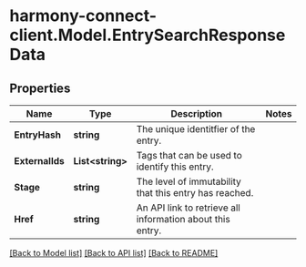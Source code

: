 # harmony-connect-client.Model.EntrySearchResponseData
## Properties

Name | Type | Description | Notes
------------ | ------------- | ------------- | -------------
**EntryHash** | **string** | The unique identitfier of the entry. | 
**ExternalIds** | **List&lt;string&gt;** | Tags that can be used to identify this entry. | 
**Stage** | **string** | The level of immutability that this entry has reached. | 
**Href** | **string** | An API link to retrieve all information about this entry. | 

[[Back to Model list]](../README.md#documentation-for-models) [[Back to API list]](../README.md#documentation-for-api-endpoints) [[Back to README]](../README.md)

